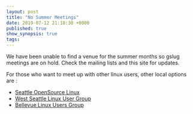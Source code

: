 ```yaml
---
layout: post
title: "No Summer Meetings"
date: 2019-07-12 21:18:30 +0000
published: true
show_synopsis: true
tags:
---
```

We have been unable to find a venue for the summer months so gslug meetings are on hold.  Check the mailing lists and this site for updates.

For those who want to meet up with other linux users, other local options are :  
* [Seattle OpenSource Linux](https://www.meetup.com/seattlelinux/)
* [West Seattle Linux User Group](https://www.meetup.com/WSeaLUG/)
* [Bellevue Linux Users Group](http://belug.herber.us/index.html)



